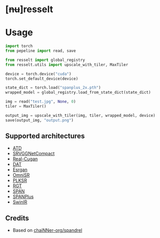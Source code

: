 # [~~nu~~]resselt

# Usage

```py
import torch
from pepeline import read, save

from resselt import global_registry
from resselt.utils import upscale_with_tiler, MaxTiler

device = torch.device("cuda")
torch.set_default_device(device)

state_dict = torch.load("spanplus_2x.pth")
wrapped_model = global_registry.load_from_state_dict(state_dict)

img = read("test.jpg", None, 0)
tiler = MaxTiler()

output_img = upscale_with_tiler(img, tiler, wrapped_model, device)
save(output_img, "output.png")
```

## Supported architectures
* [ATD](https://github.com/LabShuHangGU/Adaptive-Token-Dictionary)
* [SRVGGNetCompact](https://github.com/XPixelGroup/BasicSR/blob/master/basicsr/archs/srvgg_arch.py)
* [Real-Cugan](https://github.com/bilibili/ailab)
* [DAT](https://github.com/zhengchen1999/dat)
* [Esrgan](https://github.com/xinntao/Real-ESRGAN)
* [OmniSR](https://github.com/Francis0625/Omni-SR)
* [PLKSR](https://github.com/dslisleedh/PLKSR)
* [RGT](https://github.com/zhengchen1999/RGT)
* [SPAN](https://github.com/hongyuanyu/span)
* [SPANPlus](https://github.com/umzi2/spanplus)
* [SwinIR](https://github.com/JingyunLiang/SwinIR)

## Credits
* Based on [chaiNNer-org/spandrel](https://github.com/chaiNNer-org/spandrel)